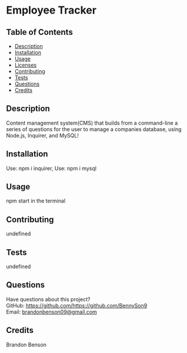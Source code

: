 # Employee Tracker

## Table of Contents

- [Description](#description)
- [Installation](#installation)
- [Usage](#usage)
- [Licenses](#licenses)
- [Contributing](#contributing)
- [Tests](#tests)
- [Questions](#questions)
- [Credits](#credits)

## Description

Content management system(CMS) that builds from a command-line a series of questions for the user to manage a companies database, using Node.js, Inquirer, and MySQL!

## Installation

Use: npm i inquirer, Use: npm i mysql

## Usage

npm start in the terminal

## Contributing

undefined

## Tests

undefined

## Questions

Have questions about this project?  
 GitHub: https://github.com/https://github.com/BennySon9  
 Email: brandonbenson09@gmail.com

## Credits

Brandon Benson
